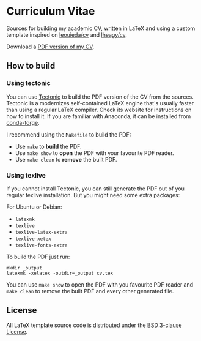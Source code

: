 # Curriculum Vitae

Sources for building my academic CV, written in LaTeX and using a custom
template inspired on [leouieda/cv](https://github.com/leouieda/cv) and
[lheagy/cv](https://github.com/lheagy/cv).

Download a [PDF version of my CV](https://santisoler.github.io/cv/cv.pdf).

## How to build

### Using tectonic

You can use [Tectonic](https://tectonic-typesetting.github.io/en-US/) to build
the PDF version of the CV from the sources. Tectonic is a modernizes
self-contained LaTeX engine that's usually
faster than using a regular LaTeX compiler.
Check its website for instructions on how to install it. If you are familiar
with Anaconda, it can be installed from
[conda-forge](https://github.com/conda-forge/tectonic-feedstock).

I recommend using the `Makefile` to build the PDF:

- Use `make` to **build** the PDF.
- Use `make show` to **open** the PDF with your favourite PDF reader.
- Use `make clean` to **remove** the built PDF.

### Using texlive

If you cannot install Tectonic, you can still generate the PDF out of you
regular texlive installation. But you might need some extra packages:

For Ubuntu or Debian:

- `latexmk`
- `texlive`
- `texlive-latex-extra`
- `texlive-xetex`
- `texlive-fonts-extra`

To build the PDF just run:

```
mkdir _output
latexmk -xelatex -outdir=_output cv.tex
```

You can use `make show` to open the PDF with you favourite PDF reader and
`make clean` to remove the built PDF and every other generated file.


## License

All LaTeX template source code is distributed under the [BSD 3-clause
License](https://opensource.org/licenses/BSD-3-Clause).
